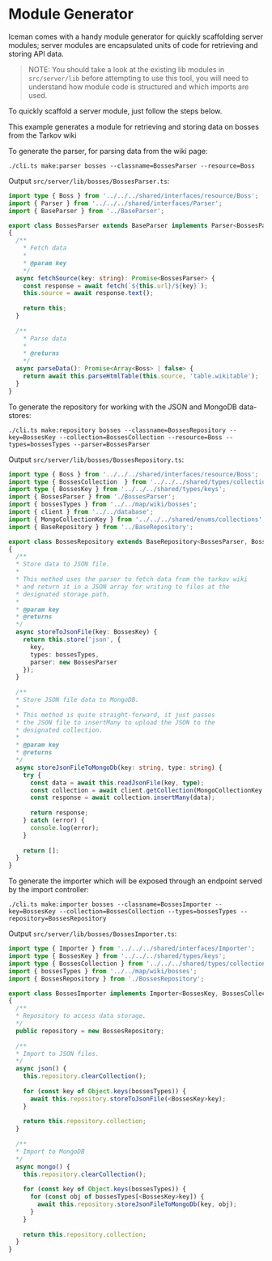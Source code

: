 # Module Generator

Iceman comes with a handy module generator for quickly scaffolding server modules; server modules are encapsulated units of code for retrieving and storing API data.

> NOTE: You should take a look at the existing lib modules in `src/server/lib` before attempting to use this tool, you will need to understand how module code is structured and which imports are used.

To quickly scaffold a server module, just follow the steps below.

This example generates a module for retrieving and storing data on bosses from the Tarkov wiki

To generate the parser, for parsing data from the wiki page:

```
./cli.ts make:parser bosses --classname=BossesParser --resource=Boss
```

Output `src/server/lib/bosses/BossesParser.ts`:

```ts
import type { Boss } from '../../../shared/interfaces/resource/Boss';
import { Parser } from '../../../shared/interfaces/Parser';
import { BaseParser } from '../BaseParser';

export class BossesParser extends BaseParser implements Parser<BossesParser, Boss>
{ 
  /**
    * Fetch data
    * 
    * @param key
    */
  async fetchSource(key: string): Promise<BossesParser> {
    const response = await fetch(`${this.url}/${key}`);
    this.source = await response.text();
        
    return this;
  }
    
  /**
    * Parse data
    * 
    * @returns 
    */
  async parseData(): Promise<Array<Boss> | false> {
    return await this.parseHtmlTable(this.source, 'table.wikitable');
  }
}
```

To generate the repository for working with the JSON and MongoDB data-stores:

```
./cli.ts make:repository bosses --classname=BossesRepository --key=BossesKey --collection=BossesCollection --resource=Boss --types=bossesTypes --parser=BossesParser
```

Output `src/server/lib/bosses/BossesRepository.ts`:

```ts
import type { Boss } from '../../../shared/interfaces/resource/Boss';
import type { BossesCollection  } from '../../../shared/types/collections';
import type { BossesKey } from '../../../shared/types/keys';
import { BossesParser } from './BossesParser';
import { bossesTypes } from '../../map/wiki/bosses';
import { client } from '../../database';
import { MongoCollectionKey } from '../../../shared/enums/collections';
import { BaseRepository } from '../BaseRepository';

export class BossesRepository extends BaseRepository<BossesParser, BossesKey, Boss, BossesCollection>
{
  /**
  * Store data to JSON file.
  * 
  * This method uses the parser to fetch data from the tarkov wiki
  * and return it in a JSON array for writing to files at the
  * designated storage path.
  * 
  * @param key 
  * @returns 
  */
  async storeToJsonFile(key: BossesKey) {
    return this.store('json', {
      key,
      types: bossesTypes,
      parser: new BossesParser
    });
  }
  
  /**
  * Store JSON file data to MongoDB.
  * 
  * This method is quite straight-forward, it just passes
  * the JSON file to insertMany to upload the JSON to the
  * designated collection.
  * 
  * @param key
  * @returns 
  */
  async storeJsonFileToMongoDb(key: string, type: string) {
    try {
      const data = await this.readJsonFile(key, type);
      const collection = await client.getCollection(MongoCollectionKey.Boss);
      const response = await collection.insertMany(data);
      
      return response;
    } catch (error) {
      console.log(error);
    }
    
    return [];
  }
}
```

To generate the importer which will be exposed through an endpoint served by the import controller:

```
./cli.ts make:importer bosses --classname=BossesImporter --key=BossesKey --collection=BossesCollection --types=bossesTypes --repository=BossesRepository
```

Output `src/server/lib/bosses/BossesImporter.ts`:

```ts
import type { Importer } from '../../../shared/interfaces/Importer';
import type { BossesKey } from '../../../shared/types/keys';
import type { BossesCollection } from '../../../shared/types/collections';
import { bossesTypes } from '../../map/wiki/bosses';
import { BossesRepository } from './BossesRepository';

export class BossesImporter implements Importer<BossesKey, BossesCollection>
{
  /**
  * Repository to access data storage.
  */
  public repository = new BossesRepository;
  
  /**
  * Import to JSON files.
  */
  async json() {            
    this.repository.clearCollection();
    
    for (const key of Object.keys(bossesTypes)) {
      await this.repository.storeToJsonFile(<BossesKey>key);
    }
    
    return this.repository.collection;
  }
  
  /**
  * Import to MongoDB
  */
  async mongo() {
    this.repository.clearCollection();
    
    for (const key of Object.keys(bossesTypes)) {
      for (const obj of bossesTypes[<BossesKey>key]) {
        await this.repository.storeJsonFileToMongoDb(key, obj);
      }
    }
    
    return this.repository.collection;
  }
}
```
